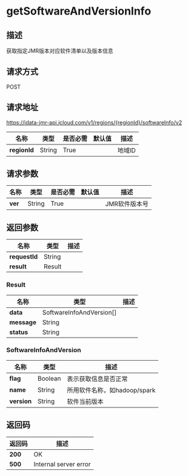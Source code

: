# getSoftwareAndVersionInfo


## 描述
获取指定JMR版本对应软件清单以及版本信息

## 请求方式
POST

## 请求地址
https://idata-jmr-api.jcloud.com/v1/regions/{regionId}/softwareInfo/v2

|名称|类型|是否必需|默认值|描述|
|---|---|---|---|---|
|**regionId**|String|True| |地域ID|

## 请求参数
|名称|类型|是否必需|默认值|描述|
|---|---|---|---|---|
|**ver**|String|True| |JMR软件版本号|


## 返回参数
|名称|类型|描述|
|---|---|---|
|**requestId**|String| |
|**result**|Result| |

### Result
|名称|类型|描述|
|---|---|---|
|**data**|SoftwareInfoAndVersion[]| |
|**message**|String| |
|**status**|String| |
### SoftwareInfoAndVersion
|名称|类型|描述|
|---|---|---|
|**flag**|Boolean|表示获取信息是否正常|
|**name**|String|所用软件名称，如hadoop/spark|
|**version**|String|软件当前版本|

## 返回码
|返回码|描述|
|---|---|
|**200**|OK|
|**500**|Internal server error|
